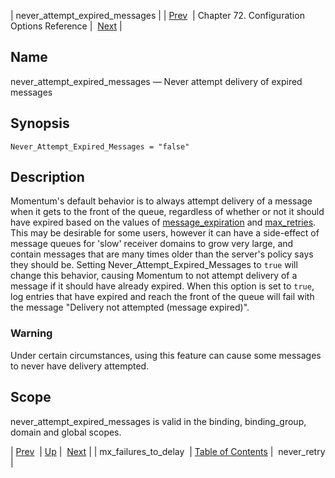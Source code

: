 | never_attempt_expired_messages |
| [Prev](conf.ref.mx_failures_to_delay)  | Chapter 72. Configuration Options Reference |  [Next](conf.ref.never_retry) |

<a name="conf.ref.never_attempt_expired_messages"></a>
## Name

never_attempt_expired_messages — Never attempt delivery of expired messages

## Synopsis

`Never_Attempt_Expired_Messages = "false"`

<a name="idp25620528"></a>
## Description

Momentum's default behavior is to always attempt delivery of a message when it gets to the front of the queue, regardless of whether or not it should have expired based on the values of [message_expiration](conf.ref.message_expiration "message_expiration") and [max_retries](conf.ref.max_retries "max_retries"). This may be desirable for some users, however it can have a side-effect of message queues for 'slow' receiver domains to grow very large, and contain messages that are many times older than the server's policy says they should be. Setting Never_Attempt_Expired_Messages to `true` will change this behavior, causing Momentum to not attempt delivery of a message if it should have already expired. When this option is set to `true`, log entries that have expired and reach the front of the queue will fail with the message "Delivery not attempted (message expired)".

### Warning

Under certain circumstances, using this feature can cause some messages to never have delivery attempted.

<a name="idp25626128"></a>
## Scope

never_attempt_expired_messages is valid in the binding, binding_group, domain and global scopes.

| [Prev](conf.ref.mx_failures_to_delay)  | [Up](config.options.ref) |  [Next](conf.ref.never_retry) |
| mx_failures_to_delay  | [Table of Contents](index) |  never_retry |

